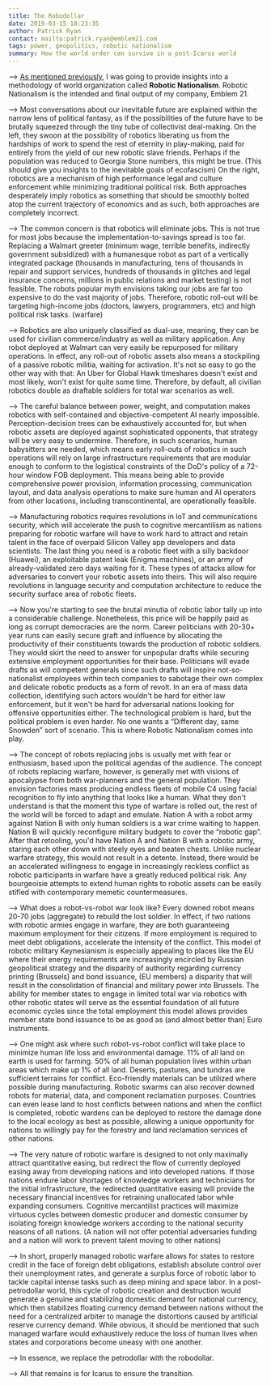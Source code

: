 ```yaml
---
title: The Robodollar
date: 2019-03-15 18:23:35
author: Patrick Ryan
contact: mailto:patrick.ryan@emblem21.com
tags: power, geopolitics, robotic nationalism
summary: How the world order can survive in a post-Icarus world
---
```


--> [As mentioned previously](http://cultstate.com/2018/07/30/What-Is-A-Cult-State/), I was going to provide insights into a methodology of world organization called **Robotic Nationalism**. Robotic Nationalism is the intended and final output of my company, Emblem 21.

--> Most conversations about our inevitable future are explained within the narrow lens of political fantasy, as if the possibilities of the future have to be brutally squeezed through the tiny tube of collectivist deal-making.  On the left, they swoon at the possibility of robotics liberating us from the hardships of work to spend the rest of eternity in play-making, paid for entirely from the yield of our new robotic slave friends. Perhaps if the population was reduced to Georgia Stone numbers, this might be true. (This should give you insights to the inevitable goals of ecofascism)  On the right, robotics are a mechanism of high performance legal and culture enforcement while minimizing traditional political risk. Both approaches desperately imply robotics as something that should be smoothly bolted atop the current trajectory of economics and as such, both approaches are completely incorrect.

--> The common concern is that robotics will eliminate jobs. This is not true for most jobs because the implementation-to-savings spread is too far. Replacing a Walmart greeter (minimum wage, terrible benefits, indirectly government subsidized) with a humanesque robot as part of a vertically integrated package (thousands in manufacturing, tens of thousands in repair and support services, hundreds of thousands in glitches and legal insurance concerns, millions in public relations and market testing) is not feasible. The robots popular myth envisions taking our jobs are far too expensive to do the vast majority of jobs.  Therefore, robotic roll-out will be targeting high-income jobs (doctors, lawyers, programmers, etc) and high political risk tasks. (warfare)

--> Robotics are also uniquely classified as dual-use, meaning, they can be used for civilian commerce/industry as well as military application. Any robot deployed at Walmart can very easily be repurposed for military operations. In effect, any roll-out of robotic assets also means a stockpiling of a passive robotic militia, waiting for activation. It's not so easy to go the other way with that: An Uber for Global Hawk timeshares doesn't exist and most likely, won't exist for quite some time.  Therefore, by default, all civilian robotics double as draftable soldiers for total war scenarios as well.

--> The careful balance between power, weight, and computation makes robotics with self-contained and objective-competent AI nearly impossible. Perception-decision trees can be exhaustively accounted for, but when robotic assets are deployed against sophisticated opponents, that strategy will be very easy to undermine. Therefore, in such scenarios, human babysitters are needed, which means early roll-outs of robotics in such operations will rely on large infrastructure requirements that are modular enough to conform to the logistical constraints of the DoD's policy of a 72-hour window FOB deployment. This means being able to provide comprehensive power provision, information processing, communication layout, and data analysis operations to make sure human and AI operators from other locations, including transcontinental, are operationally feasible.

--> Manufacturing robotics requires revolutions in IoT and communications security, which will accelerate the push to cognitive mercantilism as nations preparing for robotic warfare will have to work hard to attract and retain talent in the face of overpaid Silicon Valley app developers and data scientists. The last thing you need is a robotic fleet with a silly backdoor (Huawei), an exploitable patent leak (Enigma machines), or an army of already-validated zero days waiting for it. These types of attacks allow for adversaries to convert your robotic assets into theirs. This will also require revolutions in language security and computation architecture to reduce the security surface area of robotic fleets.

--> Now you're starting to see the brutal minutia of robotic labor tally up into a considerable challenge. Nonetheless, this price will be happily paid as long as corrupt democracies are the norm.  Career politicians with 20-30+ year runs can easily secure graft and influence by allocating the productivity of their constituents towards the production of robotic soldiers.  They would skirt the need to answer for unpopular drafts while securing extensive employment opportunities for their base.  Politicians will evade drafts as will competent generals since such drafts will inspire not-so-nationalist employees within tech companies to sabotage their own complex and delicate robotic products as a form of revolt. In an era of mass data collection, identifying such actors wouldn't be hard for either law enforcement, but it won't be hard for adversarial nations looking for offensive opportunities either.  The technological problem is hard, but the political problem is even harder.  No one wants a “Different day, same Snowden” sort of scenario.  This is where Robotic Nationalism comes into play.

--> The concept of robots replacing jobs is usually met with fear or enthusiasm, based upon the political agendas of the audience. The concept of robots replacing warfare, however, is generally met with visions of apocalypse from both war-planners and the general population. They envision factories mass producing  endless fleets of mobile C4 using facial recognition to fly into anything that looks like a human.  What they don't understand is that the moment this type of warfare is rolled out, the rest of the world will be forced to adapt and emulate. Nation A with a robot army against Nation B with only human soldiers is a war crime waiting to happen.  Nation B will quickly reconfigure military budgets to cover the “robotic gap”.  After that retooling, you'd have Nation A and Nation B with a robotic army, staring each other down with steely eyes and beaten chests.  Unlike nuclear warfare strategy, this would not result in a detente.  Instead, there would be an accelerated willingness to engage in increasingly reckless conflict as robotic participants in warfare have a greatly reduced political risk. Any bourgeoisie attempts to extend human rights to robotic assets can be easily stifled with contemporary memetic countermeasures.

--> What does a robot-vs-robot war look like? Every downed robot means 20-70 jobs (aggregate) to rebuild the lost soldier. In effect, if two nations with robotic armies engage in warfare, they are both guaranteeing maximum employment for their citizens. If more employment is required to meet debt obligations, accelerate the intensity of the conflict. This model of robotic military Keynesianism is especially appealing to places like the EU where their energy requirements are increasingly encircled by Russian geopolitical strategy and the disparity of authority regarding currency printing (Brussels) and bond issuance, (EU members) a disparity that will result in the consolidation of financial and military power into Brussels.  The ability for member states to engage in limited total war via robotics with other robotic states will serve as the essential foundation of all future economic cycles since the total employment this model allows provides member state bond issuance to be as good as (and almost better than) Euro instruments.

--> One might ask where such robot-vs-robot conflict will take place to minimize human life loss and environmental damage.  11% of all land on earth is used for farming. 50% of all human population lives within urban areas which make up 1% of all land. Deserts, pastures, and tundras are sufficient terrains for conflict. Eco-friendly materials can be utilized where possible during manufacturing. Robotic swarms can also recover downed robots for material, data, and component reclamation purposes. Countries can even lease land to host conflicts between nations and when the conflict is completed, robotic wardens can be deployed to restore the damage done to the local ecology as best as possible, allowing a unique opportunity for nations to willingly pay for the forestry and land reclamation services of other nations.

--> The very nature of robotic warfare is designed to not only maximally attract quantitative easing, but redirect the flow of currently deployed easing away from developing nations and into developed nations. If those nations endure labor shortages of knowledge workers and technicians for the initial infrastructure, the redirected quantitative easing will provide the necessary financial incentives for retraining unallocated labor while expanding consumers. Cognitive mercantilist practices will maximize virtuous cycles between domestic producer and domestic consumer by isolating foreign knowledge workers according to the national security reasons of all nations. (A nation will not offer potential adversaries funding and a nation will work to prevent talent moving to other nations)

--> In short, properly managed robotic warfare allows for states to restore credit in the face of foreign debt obligations, establish absolute control over their unemployment rates, and generate a surplus force of robotic labor to tackle capital intense tasks such as deep mining and space labor.  In a post-petrodollar world, this cycle of robotic creation and destruction would generate a genuine and stabilizing domestic demand for national currency, which then stabilizes floating currency demand between nations without the need for a centralized arbiter to manage the distortions caused by artificial reserve currency demand. While obvious, it should be mentioned that such managed warfare would exhaustively reduce the loss of human lives when states and corporations become uneasy with one another.

--> In essence, we replace the petrodollar with the robodollar.

--> All that remains is for Icarus to ensure the transition.